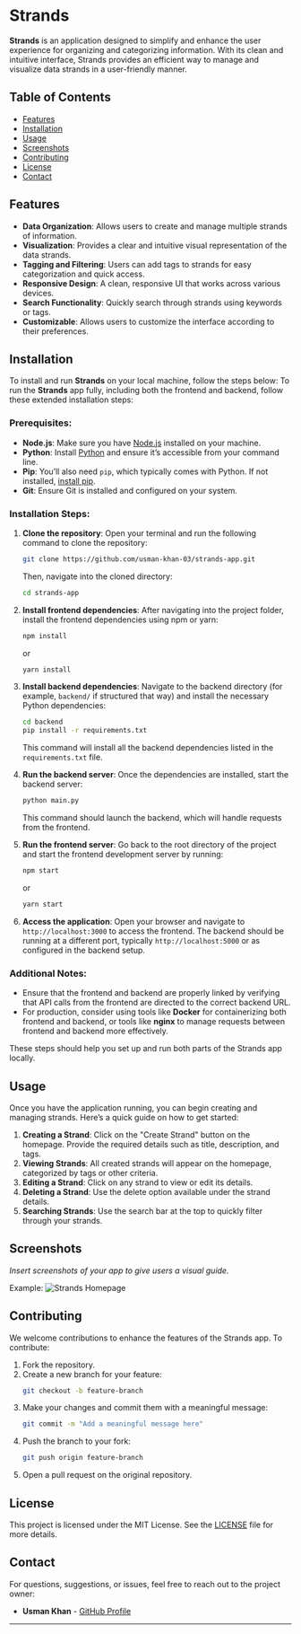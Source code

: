 # Strands

**Strands** is an application designed to simplify and enhance the user experience for organizing and categorizing information. With its clean and intuitive interface, Strands provides an efficient way to manage and visualize data strands in a user-friendly manner.

## Table of Contents

- [Features](#features)
- [Installation](#installation)
- [Usage](#usage)
- [Screenshots](#screenshots)
- [Contributing](#contributing)
- [License](#license)
- [Contact](#contact)

## Features

- **Data Organization**: Allows users to create and manage multiple strands of information.
- **Visualization**: Provides a clear and intuitive visual representation of the data strands.
- **Tagging and Filtering**: Users can add tags to strands for easy categorization and quick access.
- **Responsive Design**: A clean, responsive UI that works across various devices.
- **Search Functionality**: Quickly search through strands using keywords or tags.
- **Customizable**: Allows users to customize the interface according to their preferences.

## Installation

To install and run **Strands** on your local machine, follow the steps below:
To run the **Strands** app fully, including both the frontend and backend, follow these extended installation steps:

### Prerequisites:
- **Node.js**: Make sure you have [Node.js](https://nodejs.org/) installed on your machine.
- **Python**: Install [Python](https://www.python.org/) and ensure it’s accessible from your command line.
- **Pip**: You’ll also need `pip`, which typically comes with Python. If not installed, [install pip](https://pip.pypa.io/en/stable/installation/).
- **Git**: Ensure Git is installed and configured on your system.

### Installation Steps:

1. **Clone the repository**:
   Open your terminal and run the following command to clone the repository:
   ```bash
   git clone https://github.com/usman-khan-03/strands-app.git
   ```
   Then, navigate into the cloned directory:
   ```bash
   cd strands-app
   ```

2. **Install frontend dependencies**:
   After navigating into the project folder, install the frontend dependencies using npm or yarn:
   ```bash
   npm install
   ```
   or
   ```bash
   yarn install
   ```

3. **Install backend dependencies**:
   Navigate to the backend directory (for example, `backend/` if structured that way) and install the necessary Python dependencies:
   ```bash
   cd backend
   pip install -r requirements.txt
   ```
   This command will install all the backend dependencies listed in the `requirements.txt` file.

4. **Run the backend server**:
   Once the dependencies are installed, start the backend server:
   ```bash
   python main.py
   ```
   This command should launch the backend, which will handle requests from the frontend.

5. **Run the frontend server**:
   Go back to the root directory of the project and start the frontend development server by running:
   ```bash
   npm start
   ```
   or
   ```bash
   yarn start
   ```

6. **Access the application**:
   Open your browser and navigate to `http://localhost:3000` to access the frontend. The backend should be running at a different port, typically `http://localhost:5000` or as configured in the backend setup.

### Additional Notes:
- Ensure that the frontend and backend are properly linked by verifying that API calls from the frontend are directed to the correct backend URL.
- For production, consider using tools like **Docker** for containerizing both frontend and backend, or tools like **nginx** to manage requests between frontend and backend more effectively.

These steps should help you set up and run both parts of the Strands app locally.

## Usage

Once you have the application running, you can begin creating and managing strands. Here’s a quick guide on how to get started:

1. **Creating a Strand**: Click on the "Create Strand" button on the homepage. Provide the required details such as title, description, and tags.
2. **Viewing Strands**: All created strands will appear on the homepage, categorized by tags or other criteria.
3. **Editing a Strand**: Click on any strand to view or edit its details.
4. **Deleting a Strand**: Use the delete option available under the strand details.
5. **Searching Strands**: Use the search bar at the top to quickly filter through your strands.

## Screenshots

*Insert screenshots of your app to give users a visual guide.*

Example:
![Strands Homepage](path-to-screenshot.png)

## Contributing

We welcome contributions to enhance the features of the Strands app. To contribute:

1. Fork the repository.
2. Create a new branch for your feature:
   ```bash
   git checkout -b feature-branch
   ```
3. Make your changes and commit them with a meaningful message:
   ```bash
   git commit -m "Add a meaningful message here"
   ```
4. Push the branch to your fork:
   ```bash
   git push origin feature-branch
   ```
5. Open a pull request on the original repository.

## License

This project is licensed under the MIT License. See the [LICENSE](LICENSE) file for more details.

## Contact

For questions, suggestions, or issues, feel free to reach out to the project owner:

- **Usman Khan** - [GitHub Profile](https://github.com/usman-khan-03)

---
